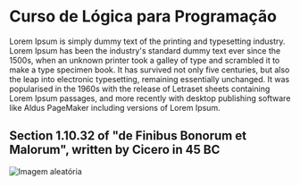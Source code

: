 
<h1>Curso de Lógica para Programação </h1>

<p>Lorem Ipsum is simply dummy text of the printing and typesetting industry. Lorem Ipsum has been the industry's standard dummy text ever since the 1500s, when an unknown printer took a galley of type and scrambled it to make a type specimen book. It has survived not only five centuries, but also the leap into electronic typesetting, remaining essentially unchanged. It was popularised in the 1960s with the release of Letraset sheets containing Lorem Ipsum passages, and more recently with desktop publishing software like Aldus PageMaker including versions of Lorem Ipsum.</p>

<h2>Section 1.10.32 of "de Finibus Bonorum et Malorum", written by Cicero in 45 BC</h2>

<img src="https://i0.wp.com/kenzie.com.br/blog/wp-content/uploads/2022/07/Foto10.png?fit=640%2C228&ssl=1" alt="Imagem aleatória"/>